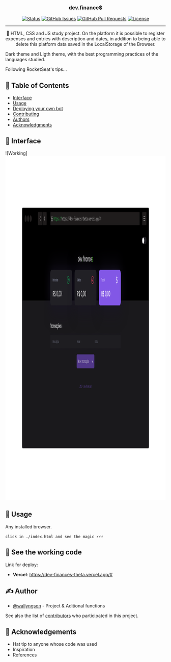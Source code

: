 <h3 align="center">dev.finance$</h3>

<div align="center">

[![Status](https://img.shields.io/badge/status-active-success.svg)]()
[![GitHub Issues](https://img.shields.io/github/issues/kylelobo/The-Documentation-Compendium.svg)](https://github.com/kylelobo/The-Documentation-Compendium/issues)
[![GitHub Pull Requests](https://img.shields.io/github/issues-pr/kylelobo/The-Documentation-Compendium.svg)](https://github.com/kylelobo/The-Documentation-Compendium/pulls)
[![License](https://img.shields.io/badge/license-MIT-blue.svg)](/LICENSE)

</div>

---

<p align="center"> 🚀 HTML, CSS and JS study project. On the platform it is possible to register expenses and entries with description and dates, in addition to being able to delete this platform data saved in the LocalStorage of the Browser.

Dark theme and Ligth theme, with the best programming practices of the languages ​​studied.

Following RocketSeat's tips...
    <br> 
</p>

## 📝 Table of Contents

- [Interface](#demo)
- [Usage](#usage)
- [Deploying your own bot](#deployment)
- [Contributing](../CONTRIBUTING.md)
- [Authors](#authors)
- [Acknowledgments](#acknowledgement)

## 🎥 Interface <a name = "demo"></a>

![Working]<img width=1920px height=1080px src="./assets/interface.png" alt="interface"></a>
</p>

## 🎈 Usage <a name = "usage"></a>

Any installed browser.

```
click in ./index.html and see the magic ⚡⚡⚡
```

## 🚀 See the working code <a name = "deployment"></a>

Link for deploy:

- **Vercel**: https://dev-finances-theta.vercel.app/#

## ✍️ Author <a name = "authors"></a>

- [@wallyngson](https://github.com/wallyngson) - Project & Aditional functions

See also the list of [contributors](https://github.com/rocketseat-education/) who participated in this project.

## 🎉 Acknowledgements <a name = "acknowledgement"></a>

- Hat tip to anyone whose code was used
- Inspiration
- References

